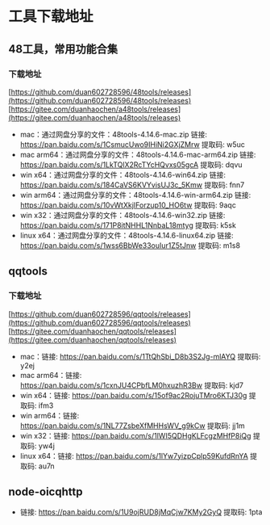 # 工具下载地址

## 48工具，常用功能合集

### 下载地址
[https://github.com/duan602728596/48tools/releases](https://github.com/duan602728596/48tools/releases)   
[https://gitee.com/duanhaochen/a48tools/releases](https://gitee.com/duanhaochen/a48tools/releases)
* mac：通过网盘分享的文件：48tools-4.14.6-mac.zip
链接: https://pan.baidu.com/s/1CsmucUwo9IHiNi2GXjZMrw 提取码: w5uc
* mac arm64：通过网盘分享的文件：48tools-4.14.6-mac-arm64.zip
链接: https://pan.baidu.com/s/1LkTQlX2RcTYcHQvxs05gcA 提取码: dqvu
* win x64：通过网盘分享的文件：48tools-4.14.6-win64.zip
链接: https://pan.baidu.com/s/184CaVS6KVYvisUJ3c_5Kmw 提取码: fnn7
* win arm64：通过网盘分享的文件：48tools-4.14.6-win-arm64.zip
链接: https://pan.baidu.com/s/10vWtXkjIForzup10_HO6tw 提取码: 9aqc
* win x32：通过网盘分享的文件：48tools-4.14.6-win32.zip
链接: https://pan.baidu.com/s/171P8itNHHL1NnbaL18mtyg 提取码: k5sk
* linux x64：通过网盘分享的文件：48tools-4.14.6-linux64.zip
链接: https://pan.baidu.com/s/1wss6BbWe33ouIur1Z5tJnw 提取码: m1s8

## qqtools

### 下载地址
[https://github.com/duan602728596/qqtools/releases](https://github.com/duan602728596/qqtools/releases)   
[https://gitee.com/duanhaochen/qqtools/releases](https://gitee.com/duanhaochen/qqtools/releases)
* mac：链接: https://pan.baidu.com/s/1TtQhSbi_D8b3S2Jg-mlAYQ 提取码: y2ej
* mac arm64：链接: https://pan.baidu.com/s/1cxnJU4CPbfLM0hxuzhR3Bw 提取码: kjd7
* win x64：链接: https://pan.baidu.com/s/15of9ac2RojuTMro6KTJ30g 提取码: ifm3
* win arm64：链接: https://pan.baidu.com/s/1NL77ZsbeXfMHHsWV_g9kCw 提取码: jj1m
* win x32：链接: https://pan.baidu.com/s/1lWI5QDHgKLFcgzMHfP8iQg 提取码: yw4j
* linux x64：链接: https://pan.baidu.com/s/1lYw7yizpCplp59KufdRnYA 提取码: au7n

## node-oicqhttp

* 链接: https://pan.baidu.com/s/1U9ojRUD8jMqCjw7KMy2GyQ 提取码: 1pta
